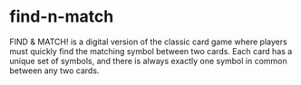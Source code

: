 # find-n-match
FIND &amp; MATCH! is a digital version of the classic card game where players must quickly find the matching symbol between two cards. Each card has a unique set of symbols, and there is always exactly one symbol in common between any two cards.
